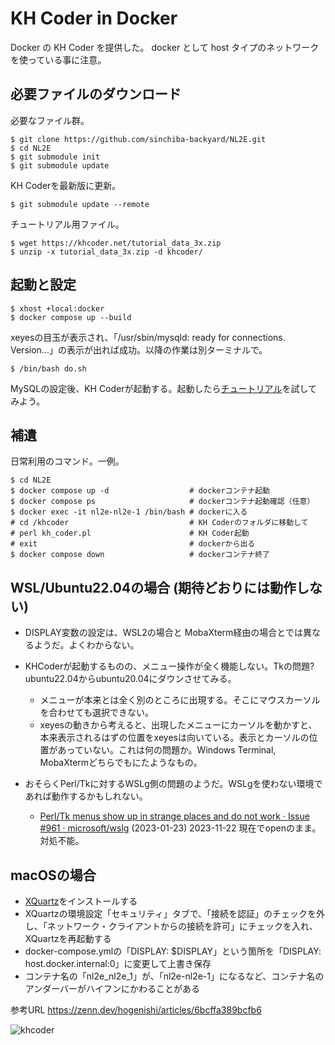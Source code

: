 # KH Coder in Docker
Docker の KH Coder を提供した。
docker として host タイプのネットワークを使っている事に注意。

## 必要ファイルのダウンロード

必要なファイル群。

```
$ git clone https://github.com/sinchiba-backyard/NL2E.git
$ cd NL2E
$ git submodule init
$ git submodule update
```

KH Coderを最新版に更新。

```
$ git submodule update --remote
```

チュートリアル用ファイル。

```
$ wget https://khcoder.net/tutorial_data_3x.zip
$ unzip -x tutorial_data_3x.zip -d khcoder/
```

## 起動と設定

```
$ xhost +local:docker
$ docker compose up --build
```

xeyesの目玉が表示され、「/usr/sbin/mysqld: ready for connections. Version...」の表示が出れば成功。以降の作業は別ターミナルで。

```
$ /bin/bash do.sh
```

MySQLの設定後、KH Coderが起動する。起動したら[チュートリアル](https://khcoder.net/tutorial.html)を試してみよう。

## 補遺

日常利用のコマンド。一例。

```
$ cd NL2E
$ docker compose up -d                  # dockerコンテナ起動
$ docker compose ps                     # dockerコンテナ起動確認（任意）
$ docker exec -it nl2e-nl2e-1 /bin/bash # dockerに入る
# cd /khcoder                           # KH Coderのフォルダに移動して
# perl kh_coder.pl                      # KH Coder起動
# exit                                  # dockerから出る
$ docker compose down                   # dockerコンテナ終了
```


## WSL/Ubuntu22.04の場合 (期待どおりには動作しない)

- DISPLAY変数の設定は、WSL2の場合と MobaXterm経由の場合とでは異なるようだ。よくわからない。
- KHCoderが起動するものの、メニュー操作が全く機能しない。Tkの問題? ubuntu22.04からubuntu20.04にダウンさせてみる。
  - メニューが本来とは全く別のところに出現する。そこにマウスカーソルを合わせても選択できない。
  - xeyesの動きから考えると、出現したメニューにカーソルを動かすと、本来表示されるはずの位置をxeyesは向いている。表示とカーソルの位置があっていない。これは何の問題か。Windows Terminal, MobaXtermどちらでもにたようなもの。


- おそらくPerl/Tkに対するWSLg側の問題のようだ。WSLgを使わない環境であれば動作するかもしれない。
  - [Perl/Tk menus show up in strange places and do not work · Issue #961 · microsoft/wslg](https://github.com/microsoft/wslg/issues/961) (2023-01-23) 2023-11-22 現在でopenのまま。対処不能。

## macOSの場合

- [XQuartz](https://www.xquartz.org/)をインストールする
- XQuartzの環境設定「セキュリティ」タブで、「接続を認証」のチェックを外し、「ネットワーク・クライアントからの接続を許可」にチェックを入れ、XQuartzを再起動する
- docker-compose.ymlの「DISPLAY: $DISPLAY」という箇所を「DISPLAY: host.docker.internal:0」に変更して上書き保存
- コンテナ名の「nl2e_nl2e_1」が、「nl2e-nl2e-1」になるなど、コンテナ名のアンダーバーがハイフンにかわることがある

参考URL
https://zenn.dev/hogenishi/articles/6bcffa389bcfb6

![khcoder](khcoder.png)
